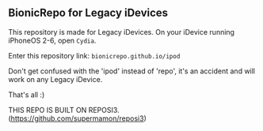 ## BionicRepo for Legacy iDevices


This repository is made for Legacy iDevices. On your iDevice running iPhoneOS 2-6, open `Cydia`.

Enter this repository link: `bionicrepo.github.io/ipod`

Don't get confused with the 'ipod' instead of 'repo', it's an accident and will work on any Legacy iDevice.


That's all :)


THIS REPO IS BUILT ON REPOSI3. (https://github.com/supermamon/reposi3)
